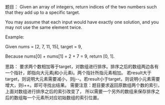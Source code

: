 题目：
Given an array of integers, return indices of the two numbers such that they add up to a specific target.

You may assume that each input would have exactly one solution, and you may not use the same element twice.

Example:

Given nums = [2, 7, 11, 15], target = 9,

Because nums[0] + nums[1] = 2 + 7 = 9,
return [0, 1].

思路：
  要求两个数相加等于target，对数组进行排序。排序之后的数组两边各有一个指针，即指向大元素j和小元素i。两个指针所指元素相加。
  若result大于target，则说明大元素需要减小，则j--。若result小于target，则说明小元素需要增大，则i++。即可寻找出结果。
  需要注意：题目要求返回原数组两个数的索引，上面对数组进行排序之后的索引改变了，
  所以需要一个另外的数组来保存排序之后的数组每一个元素所对应初始数组的索引位置。
